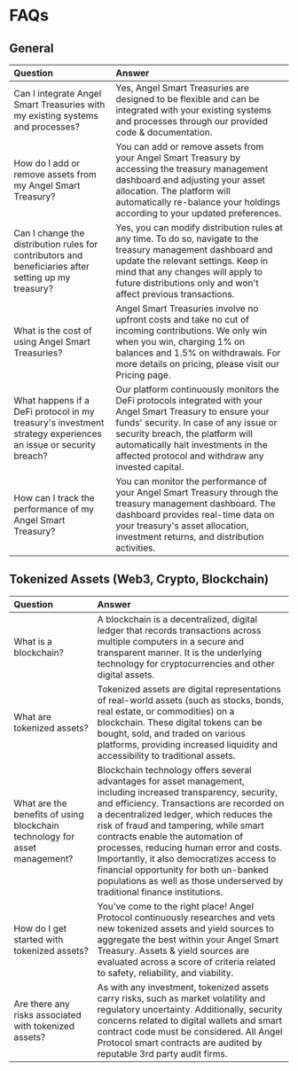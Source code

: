 # FAQs

## General

| Question | Answer |
| :--- | :--- |
| Can I integrate Angel Smart Treasuries with my existing systems and processes? | Yes, Angel Smart Treasuries are designed to be flexible and can be integrated with your existing systems and processes through our provided code & documentation. |
| How do I add or remove assets from my Angel Smart Treasury? | You can add or remove assets from your Angel Smart Treasury by accessing the treasury management dashboard and adjusting your asset allocation. The platform will automatically re-balance your holdings according to your updated preferences. |
| Can I change the distribution rules for contributors and beneficiaries after setting up my treasury? | Yes, you can modify distribution rules at any time. To do so, navigate to the treasury management dashboard and update the relevant settings. Keep in mind that any changes will apply to future distributions only and won't affect previous transactions. |
| What is the cost of using Angel Smart Treasuries? | Angel Smart Treasuries involve no upfront costs and take no cut of incoming contributions. We only win when you win, charging 1% on balances and 1.5% on withdrawals. For more details on pricing, please visit our Pricing page. |
| What happens if a DeFi protocol in my treasury's investment strategy experiences an issue or security breach? | Our platform continuously monitors the DeFi protocols integrated with your Angel Smart Treasury to ensure your funds' security. In case of any issue or security breach, the platform will automatically halt investments in the affected protocol and withdraw any invested capital. |
| How can I track the performance of my Angel Smart Treasury? | You can monitor the performance of your Angel Smart Treasury through the treasury management dashboard. The dashboard provides real-time data on your treasury's asset allocation, investment returns, and distribution activities. |

## Tokenized Assets (Web3, Crypto, Blockchain)

| Question | Answer |
| :--- | :--- |
| What is a blockchain? | A blockchain is a decentralized, digital ledger that records transactions across multiple computers in a secure and transparent manner. It is the underlying technology for cryptocurrencies and other digital assets. |
| What are tokenized assets? | Tokenized assets are digital representations of real-world assets (such as stocks, bonds, real estate, or commodities) on a blockchain. These digital tokens can be bought, sold, and traded on various platforms, providing increased liquidity and accessibility to traditional assets. |
| What are the benefits of using blockchain technology for asset management? | Blockchain technology offers several advantages for asset management, including increased transparency, security, and efficiency. Transactions are recorded on a decentralized ledger, which reduces the risk of fraud and tampering, while smart contracts enable the automation of processes, reducing human error and costs. Importantly, it also democratizes access to financial opportunity for both un-banked populations as well as those underserved by traditional finance institutions.  |
| How do I get started with tokenized assets? | You’ve come to the right place! Angel Protocol continuously researches and vets new tokenized assets and yield sources to aggregate the best within your Angel Smart Treasury. Assets & yield sources are evaluated across a score of criteria related to safety, reliability, and viability. |
| Are there any risks associated with tokenized assets? | As with any investment, tokenized assets carry risks, such as market volatility and regulatory uncertainty. Additionally, security concerns related to digital wallets and smart contract code must be considered. All Angel Protocol smart contracts are audited by reputable 3rd party audit firms. |

